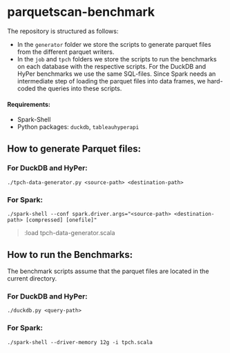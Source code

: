 # parquetscan-benchmark

The repository is structured as follows:
- In the `generator` folder we store the scripts to generate parquet files from the different parquet writers. 
- In the `job` and `tpch` folders we store the scripts to run the benchmarks on each database with the respective scripts. For the DuckDB and HyPer benchmarks we use the same SQL-files. Since Spark needs an intermediate step of loading the parquet files into data frames, we hard-coded the queries into these scripts.

#### Requirements:

- Spark-Shell
- Python packages: `duckdb`, `tableauhyperapi`

## How to generate Parquet files:
### For DuckDB and HyPer:
```
./tpch-data-generator.py <source-path> <destination-path>
```

### For Spark:
```
./spark-shell --conf spark.driver.args="<source-path> <destination-path> [compressed] [onefile]"
```
> :load tpch-data-generator.scala

## How to run the Benchmarks:
The benchmark scripts assume that the parquet files are located in the current directory.
### For DuckDB and HyPer:
```
./duckdb.py <query-path>
```

### For Spark:
```
./spark-shell --driver-memory 12g -i tpch.scala
```